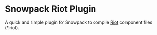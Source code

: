 # Snowpack Riot Plugin

A quick and simple plugin for Snowpack to compile [Riot](https://riot.js.org/)
component files (*.riot).
